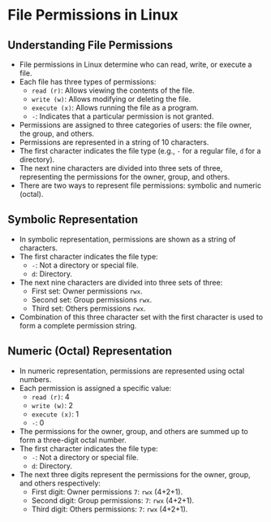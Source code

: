 # File Permissions in Linux

## Understanding File Permissions

- File permissions in Linux determine who can read, write, or execute a file.
- Each file has three types of permissions:
  - `read (r)`: Allows viewing the contents of the file.
  - `write (w)`: Allows modifying or deleting the file.
  - `execute (x)`: Allows running the file as a program.
  - `-`: Indicates that a particular permission is not granted.
- Permissions are assigned to three categories of users: the file owner, the group, and others.
- Permissions are represented in a string of 10 characters.
- The first character indicates the file type (e.g., `-` for a regular file, `d` for a directory).
- The next nine characters are divided into three sets of three, representing the permissions for the owner, group, and others.
- There are two ways to represent file permissions: symbolic and numeric (octal).

## Symbolic Representation

- In symbolic representation, permissions are shown as a string of characters.
- The first character indicates the file type:
  - `-`: Not a directory or special file.
  - `d`: Directory.
- The next nine characters are divided into three sets of three:
  - First set: Owner permissions `rwx`.
  - Second set: Group permissions `rwx`.
  - Third set: Others permissions `rwx`.
- Combination of this three character set with the first character is used to form a complete permission string.

## Numeric (Octal) Representation

- In numeric representation, permissions are represented using octal numbers.
- Each permission is assigned a specific value:
  - `read (r)`: 4
  - `write (w)`: 2
  - `execute (x)`: 1
  - `-`: 0
- The permissions for the owner, group, and others are summed up to form a three-digit octal number.
- The first character indicates the file type:
  - `-`: Not a directory or special file.
  - `d`: Directory.
- The next three digits represent the permissions for the owner, group, and others respectively:
  - First digit: Owner permissions `7`: `rwx` (4+2+1).
  - Second digit: Group permissions: `7`: `rwx` (4+2+1).
  - Third digit: Others permissions: `7`: `rwx` (4+2+1).
